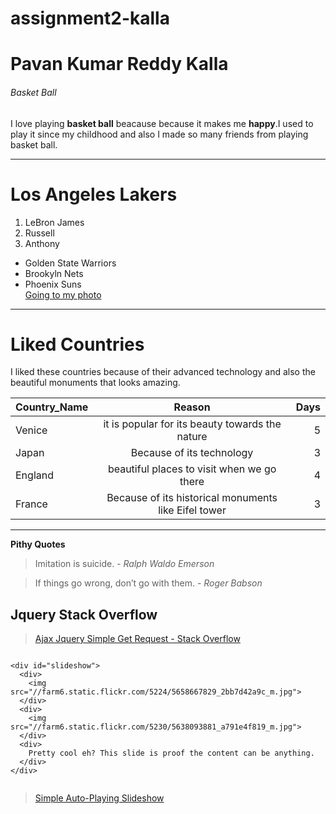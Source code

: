 # assignment2-kalla

# Pavan Kumar Reddy Kalla

###### Basket Ball

 I love playing **basket ball** beacause because it makes me **happy**.I used to play it since my childhood and also I made so many friends from playing basket ball.

 ---

# Los Angeles Lakers
1. LeBron James
2. Russell 
3. Anthony

* Golden State Warriors
* Brookyln Nets
* Phoenix Suns <br>
[Going to my photo](AboutMe.md)

---

# Liked Countries

I liked these countries because of their advanced technology and also the beautiful monuments that looks amazing.

| **Country_Name** | **Reason** | **Days** |
| --- | :---: | ---: |
|Venice| it is popular for its beauty towards the nature | 5 |
|Japan| Because of its technology | 3 |
|England| beautiful places to visit when we go there | 4 |
|France| Because of its historical monuments like Eifel tower| 3 |

---

**Pithy Quotes**

 > Imitation is suicide. - *Ralph Waldo Emerson*
 
 > If things go wrong, don’t go with them. - *Roger Babson*

 ## Jquery Stack Overflow
 > [Ajax Jquery Simple Get Request - Stack Overflow](https://www.scribd.com/document/528030636/javascript-ajax-jquery-simple-get-request-Stack-Overflow#)

```

<div id="slideshow">
  <div>
    <img src="//farm6.static.flickr.com/5224/5658667829_2bb7d42a9c_m.jpg">
  </div>
  <div>
    <img src="//farm6.static.flickr.com/5230/5638093881_a791e4f819_m.jpg">
  </div>
  <div>
    Pretty cool eh? This slide is proof the content can be anything.
  </div>
</div>


```

> [Simple Auto-Playing Slideshow](https://css-tricks.com/snippets/jquery/simple-auto-playing-slideshow/)





